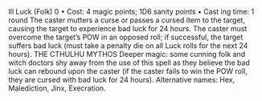 Ill Luck (Folk) 0
• Cost:  4 magic points; 1D6 sanity points
•
 Cast
ing time: 1 round
The caster mutters a curse or passes a cursed item to the 
target, causing the target to experience bad luck for 24 
hours. The caster must overcome the target’s POW in an 
opposed roll; if successful, the target suffers bad luck (must 
take a penalty die on all Luck rolls for the next 24 hours). 
THE CTHULHU MYTHOS
Deeper magic: some cunning folk and witch doctors shy 
away from the use of this spell as they believe the bad luck 
can rebound upon the caster (if the caster fails to win the 
POW roll, they are cursed with bad luck for 24 hours).
Alternative names: Hex, Malediction, Jinx, Execration.

